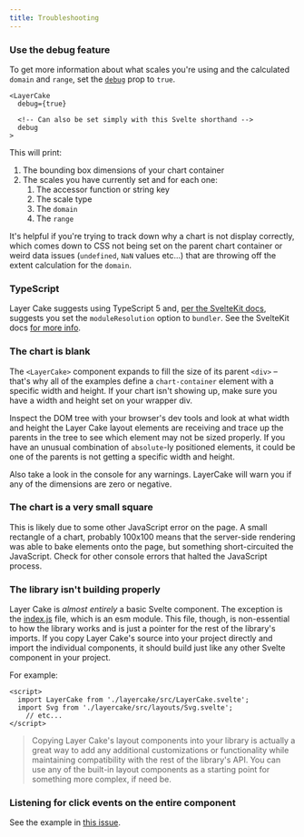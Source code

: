 ```yaml
---
title: Troubleshooting
---
```


### Use the debug feature

To get more information about what scales you're using and the calculated `domain` and `range`, set the [`debug`](/guide#debug) prop to `true`.

```svelte
<LayerCake
  debug={true}

  <!-- Can also be set simply with this Svelte shorthand -->
  debug
>
```

This will print:

1. The bounding box dimensions of your chart container
2. The scales you have currently set and for each one:
   1. The accessor function or string key
   2. The scale type
   3. The `domain`
   4. The `range`

It's helpful if you're trying to track down why a chart is not display correctly, which comes down to CSS not being set on the parent chart container or weird data issues (`undefined`, `NaN` values etc...) that are throwing off the extent calculation for the `domain`.

### TypeScript

Layer Cake suggests using TypeScript 5 and, [per the SvelteKit docs](https://kit.svelte.dev/docs/packaging#typescript), suggests you set the `moduleResolution` option to `bundler`. See the SvelteKit docs [for more info](https://kit.svelte.dev/docs/packaging#typescript).

### The chart is blank

The `<LayerCake>` component expands to fill the size of its parent `<div>` – that's why all of the examples define a `chart-container` element with a specific width and height. If your chart isn't showing up, make sure you have a width and height set on your wrapper div.

Inspect the DOM tree with your browser's dev tools and look at what width and height the Layer Cake layout elements are receiving and trace up the parents in the tree to see which element may not be sized properly. If you have an unusual combination of `absolute`-ly positioned elements, it could be one of the parents is not getting a specific width and height.

Also take a look in the console for any warnings. LayerCake will warn you if any of the dimensions are zero or negative.

### The chart is a very small square

This is likely due to some other JavaScript error on the page. A small rectangle of a chart, probably 100x100 means that the server-side rendering was able to bake elements onto the page, but something short-circuited the JavaScript. Check for other console errors that halted the JavaScript process.

### The library isn't building properly

Layer Cake is _almost entirely_ a basic Svelte component. The exception is the [index.js](https://github.com/mhkeller/layercake/blob/bc13c6c38d54abc16d20ef37878fa707bf48a3bf/src/index.js) file, which is an esm module. This file, though, is non-essential to how the library works and is just a pointer for the rest of the library's imports. If you copy Layer Cake's source into your project directly and import the individual components, it should build just like any other Svelte component in your project.

For example:

```svelte
<script>
  import LayerCake from './layercake/src/LayerCake.svelte';
  import Svg from './layercake/src/layouts/Svg.svelte';
	// etc...
</script>
```

> Copying Layer Cake's layout components into your library is actually a great way to add any additional customizations or functionality while maintaining compatibility with the rest of the library's API. You can use any of the built-in layout components as a starting point for something more complex, if need be.

### Listening for click events on the entire component

See the example in [this issue](https://github.com/mhkeller/layercake/issues/123).
